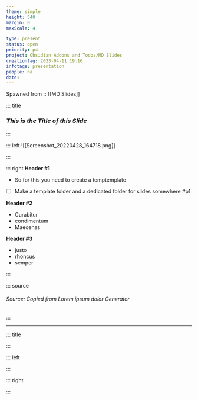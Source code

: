 ```yaml
---
theme: simple
height: 540
margin: 0
maxScale: 4

type: present
status: open
priority: p4
project: Obsidian Addons and Todos/MD Slides
creationtag: 2023-04-11 19:16
infotags: presentation
people: na
date:
---
```


Spawned from :: [[MD Slides]]

<!-- slide template="[[tpl]]" -->

::: title
### _**This is the Title of this Slide**_
:::

::: left
![[Screenshot_20220428_164718.png]]

:::

<style>
.small-indent > ul { 
   padding-left: 1em;
}
</style>

::: right
**Header #1**
- So for this you need to create a temptemplate
- [ ] Make a template folder and a dedicated folder for slides somewhere #p1 

**Header #2**
- Curabitur
- condimentum
- Maecenas

**Header #3**
- justo
- rhoncus
- semper

:::<!-- element align="left" style="font-size: 13px;" class="small-indent" -->

::: source
###### Source: Copied from Lorem ipsum dolor Generator
:::


---
<!-- slide template="[[tpl2]]" -->
::: title

::: 

::: left

:::

<style>
.small-indent > ul { 
   padding-left: 1em;
}
</style>

::: right

:::<!-- element align="left" style="font-size: 13px;" class="small-indent" -->